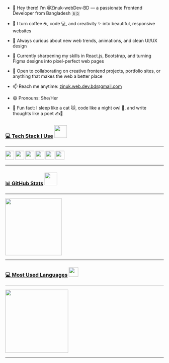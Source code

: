 - 👋 Hey there! I’m @Zinuk-webDev-BD — a passionate Frontend Developer from Bangladesh 🇧🇩  
- 🎨 I turn coffee ☕, code 💻, and creativity ✨ into beautiful, responsive websites  
- 👀 Always curious about new web trends, animations, and clean UI/UX design  
- 🌱 Currently sharpening my skills in React.js, Bootstrap, and turning Figma designs into pixel-perfect web pages  
- 🤝 Open to collaborating on creative frontend projects, portfolio sites, or anything that makes the web a better place  
- 📫 Reach me anytime: zinuk.web.dev.bd@gmail.com
 
- 😄 Pronouns: She/Her
- 🧠 Fun fact: I sleep like a cat 🐱, code like a night owl 🦉, and write thoughts like a poet ✍️📖


<h3 align="left">
  <u><b> 💻 Tech Stack I Use</b></u> <img src="https://media.giphy.com/media/qgQUggAC3Pfv687qPC/giphy.gif" width="40">
</h3>

<hr/>

<p align="left">
  <img src="https://img.shields.io/badge/-HTML-e34f26?logo=html5&logoColor=fff&style=for-the-badge" height="28" />
  <img src="https://img.shields.io/badge/-CSS-1572B6?logo=css3&logoColor=fff&style=for-the-badge" height="28" />
  <img src="https://img.shields.io/badge/-JavaScript-F7DF1E?logo=javascript&logoColor=000&style=for-the-badge" height="28" />
  <img src="https://img.shields.io/badge/-Bootstrap-563d7c?logo=bootstrap&logoColor=fff&style=for-the-badge" height="28" />
  <img src="https://img.shields.io/badge/-React-20232A?logo=react&logoColor=61DAFB&style=for-the-badge" height="28" />
  <img src="https://img.shields.io/badge/-Git-F05032?logo=git&logoColor=fff&style=for-the-badge" height="28" />
</p>

<hr/>




<!---
### 📊 GitHub Stats:
Zinuk-webDev-BD/Zinuk-webDev-BD is a ✨ special ✨ repository because its `README.md` (this file) appears on your GitHub profile.
You can click the Preview link to take a look at your changes.
--->
<h3 align="left">
  <u><b>📊 GitHub Stats</b></u> <img src="https://media.giphy.com/media/xUA7bdpLxQhsSQdyog/giphy.gif" width="40">
</h3>

<hr/>

<p align="left">
  <img src=https://github-readme-stats.vercel.app/api?username=Zinuk-webDev-BD&show_icons=true&theme=radical&count_private=true height="180" />
  
</p>

<hr/> 

<h3 align="left">
  <u><b>💻 Most Used Languages</b></u> <img src="https://media.giphy.com/media/QssGEmpkyEOhBCb7e1/giphy.gif" width="30">
</h3>

<hr/>

<p align="left">
  <img src="https://github-readme-stats.vercel.app/api/top-langs/?username=Zinuk-webDev-BD&layout=compact&theme=radical" height="200"/>
</p>

<hr/>



